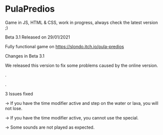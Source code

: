 # PulaPredios
 Game in JS, HTML & CSS, work in progress, always check the latest version ;) 
 
 
 Beta 3.1 Released on 29/01/2021

 Fully functional game on https://slondo.itch.io/pula-predios
 
 
 Changes in Beta 3.1

 We released this version to fix some problems caused by the online version. 

.

.

 
 3 Issues fixed
 
-> If you have the time modifier active and step on the water or lava, you will not lose. 

-> If you have the time modifier active, you cannot use the special.

-> Some sounds are not played as expected.
